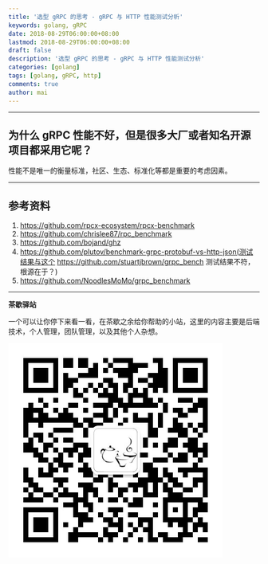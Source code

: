 ```yaml
---
title: '选型 gRPC 的思考 - gRPC 与 HTTP 性能测试分析'
keywords: golang, gRPC
date: 2018-08-29T06:00:00+08:00
lastmod: 2018-08-29T06:00:00+08:00
draft: false
description: '选型 gRPC 的思考 - gRPC 与 HTTP 性能测试分析'
categories: [golang]
tags: [golang, gRPC, http]
comments: true
author: mai
---
```


----

## 为什么 gRPC 性能不好，但是很多大厂或者知名开源项目都采用它呢？

性能不是唯一的衡量标准，社区、生态、标准化等都是重要的考虑因素。

----

## 参考资料

1. https://github.com/rpcx-ecosystem/rpcx-benchmark
2. https://github.com/chrislee87/rpc_benchmark
3. https://github.com/bojand/ghz
4. https://github.com/plutov/benchmark-grpc-protobuf-vs-http-json(测试结果与这个 https://github.com/stuartjbrown/grpc_bench 测试结果不符，根源在于？)
5. https://github.com/NoodlesMoMo/grpc_benchmark

----

**茶歇驿站**

一个可以让你停下来看一看，在茶歇之余给你帮助的小站，这里的内容主要是后端技术，个人管理，团队管理，以及其他个人杂想。

![茶歇驿站二维码](https://raw.githubusercontent.com/yangwenmai/maiyang.me/master/blog/tech_tea.jpg)
